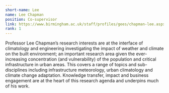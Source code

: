 ```yaml
---
short-name: Lee
name: Lee Chapman
position: Co-supervisor
link: https://www.birmingham.ac.uk/staff/profiles/gees/chapman-lee.aspx
rank: 1
---
```


Professor Lee Chapman’s research interests are at the interface of climatology and engineering investigating the impact of weather and climate on the built environment; an important research area given the ever-increasing concentration (and vulnerability) of the population and critical infrastructure in urban areas. This covers a range of topics and sub-disciplines including infrastructure meteorology, urban climatology and climate change adaptation.  Knowledge transfer, impact and business engagement are at the heart of this research agenda and underpins much of his work.